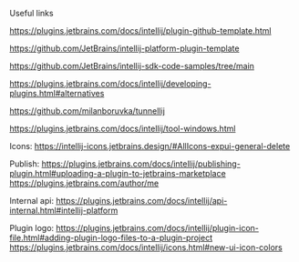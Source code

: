 Useful links

https://plugins.jetbrains.com/docs/intellij/plugin-github-template.html

https://github.com/JetBrains/intellij-platform-plugin-template

https://github.com/JetBrains/intellij-sdk-code-samples/tree/main

https://plugins.jetbrains.com/docs/intellij/developing-plugins.html#alternatives

https://github.com/milanboruvka/tunnellij

https://plugins.jetbrains.com/docs/intellij/tool-windows.html


Icons: https://intellij-icons.jetbrains.design/#AllIcons-expui-general-delete

Publish: 
https://plugins.jetbrains.com/docs/intellij/publishing-plugin.html#uploading-a-plugin-to-jetbrains-marketplace
https://plugins.jetbrains.com/author/me

Internal api: https://plugins.jetbrains.com/docs/intellij/api-internal.html#intellij-platform

Plugin logo: 
https://plugins.jetbrains.com/docs/intellij/plugin-icon-file.html#adding-plugin-logo-files-to-a-plugin-project
https://plugins.jetbrains.com/docs/intellij/icons.html#new-ui-icon-colors
